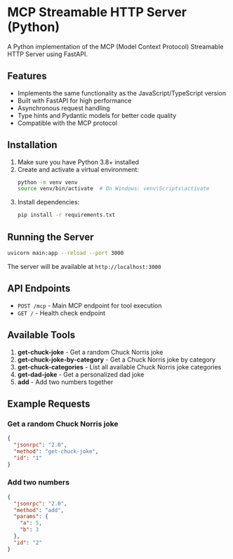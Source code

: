 # MCP Streamable HTTP Server (Python)

A Python implementation of the MCP (Model Context Protocol) Streamable HTTP Server using FastAPI.

## Features

- Implements the same functionality as the JavaScript/TypeScript version
- Built with FastAPI for high performance
- Asynchronous request handling
- Type hints and Pydantic models for better code quality
- Compatible with the MCP protocol

## Installation

1. Make sure you have Python 3.8+ installed
2. Create and activate a virtual environment:
   ```bash
   python -m venv venv
   source venv/bin/activate  # On Windows: venv\Scripts\activate
   ```
3. Install dependencies:
   ```bash
   pip install -r requirements.txt
   ```

## Running the Server

```bash
uvicorn main:app --reload --port 3000
```

The server will be available at `http://localhost:3000`

## API Endpoints

- `POST /mcp` - Main MCP endpoint for tool execution
- `GET /` - Health check endpoint

## Available Tools

1. **get-chuck-joke** - Get a random Chuck Norris joke
2. **get-chuck-joke-by-category** - Get a Chuck Norris joke by category
3. **get-chuck-categories** - List all available Chuck Norris joke categories
4. **get-dad-joke** - Get a personalized dad joke
5. **add** - Add two numbers together

## Example Requests

### Get a random Chuck Norris joke
```json
{
  "jsonrpc": "2.0",
  "method": "get-chuck-joke",
  "id": "1"
}
```

### Add two numbers
```json
{
  "jsonrpc": "2.0",
  "method": "add",
  "params": {
    "a": 5,
    "b": 3
  },
  "id": "2"
}
```
